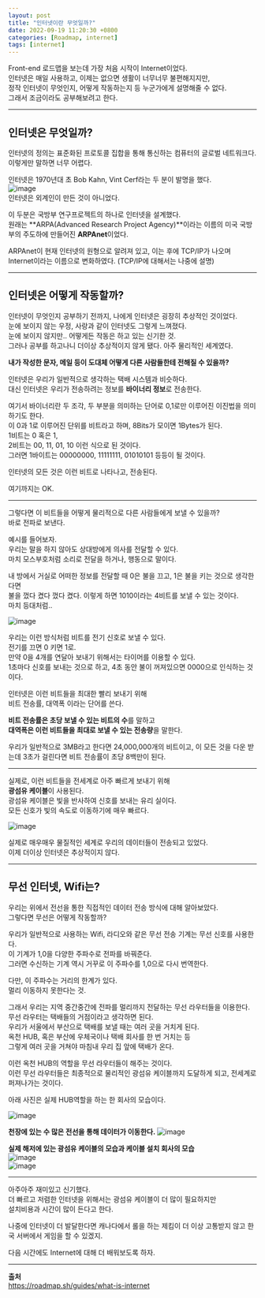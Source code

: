 ```yaml
---
layout: post
title: "인터넷이란 무엇일까?"
date: 2022-09-19 11:20:30 +0800
categories: [Roadmap, internet]
tags: [internet]
---
```


Front-end 로드맵을 보는데 가장 처음 시작이 Internet이었다.  
인터넷은 매일 사용하고, 이제는 없으면 생활이 너무너무 불편해지지만,  
정작 인터넷이 무엇인지, 어떻게 작동하는지 등 누군가에게 설명해줄 수 없다.  
그래서 조금이라도 공부해보려고 한다.  

---  

## **인터넷은 무엇일까?**  

인터넷의 정의는 표준화된 프로토콜 집합을 통해 통신하는 컴퓨터의 글로벌 네트워크다.  
이렇게만 말하면 너무 어렵다.  

인터넷은 1970년대 초 Bob Kahn, Vint Cerf라는 두 분이 발명을 했다.  
![image](/assets/img/sample/internet1.png)  
인터넷은 외계인이 만든 것이 아니었다.  

이 두분은 국방부 연구프로젝트의 하나로 인터넷을 설계했다.  
원래는 **ARPA(Advanced Research Project Agency)**이라는 이름의 미국 국방부의 주도하에 만들어진 **ARPAnet**이었다.  

ARPAnet이 현재 인터넷의 원형으로 알려져 있고, 이는 후에 TCP/IP가 나오며 Internet이라는 이름으로 변화하였다. (TCP/IP에 대해서는 나중에 설명)  

---  

## **인터넷은 어떻게 작동할까?**  

인터넷이 무엇인지 공부하기 전까지, 나에게 인터넷은 굉장히 추상적인 것이었다.  
눈에 보이지 않는 우정, 사랑과 같이 인터넷도 그렇게 느껴졌다.  
눈에 보이지 않지만.. 어떻게든 작동은 하고 있는 신기한 것.  
그러나 공부를 하고나니 더이상 추상적이지 않게 됐다. 아주 물리적인 세계였다.  

**내가 작성한 문자, 메일 등이 도대체 어떻게 다른 사람들한테 전해질 수 있을까?**  

인터넷은 우리가 일반적으로 생각하는 택배 시스템과 비슷하다.  
대신 인터넷은 우리가 전송하려는 정보를 **바이너리 정보**로 전송한다.  

여기서 바이너리란 두 조각, 두 부분을 의미하는 단어로 0,1로만 이루어진 이진법을 의미하기도 한다.  
이 0과 1로 이루어진 단위를 비트라고 하며, 8Bits가 모이면 1Bytes가 된다.  
1비트는 0 혹은 1,  
2비트는 00, 11, 01, 10 이런 식으로 된 것이다.  
그러면 1바이트는 00000000, 11111111, 01010101 등등이 될 것이다.  

인터넷의 모든 것은 이런 비트로 나타나고, 전송된다.  

여기까지는 OK.  

---  

그렇다면 이 비트들을 어떻게 물리적으로 다른 사람들에게 보낼 수 있을까?  
바로 전파로 보낸다.  

예시를 들어보자.  
우리는 말을 하지 않아도 상대방에게 의사를 전달할 수 있다.  
마치 모스부호처럼 소리로 전달을 하거나, 행동으로 말이다.  

내 방에서 거실로 어떠한 정보를 전달할 때 0은 불을 끄고, 1은 불을 키는 것으로 생각한다면  
불을 껐다 켰다 껐다 켰다. 이렇게 하면 1010이라는 4비트를 보낼 수 있는 것이다.  
마치 등대처럼.. 

![image](/assets/img/sample/internet2.png)  

우리는 이런 방식처럼 비트를 전기 신호로 보낼 수 있다.  
전기를 끄면 0 키면 1로.  
만약 0을 4개를 연달아 보내기 위해서는 타이머를 이용할 수 있다.  
1초마다 신호를 보내는 것으로 하고, 4초 동안 불이 꺼져있으면 0000으로 인식하는 것이다.  

인터넷은 이런 비트들을 최대한 빨리 보내기 위해  
비트 전송률, 대역폭 이라는 단어를 쓴다.  

**비트 전송률은 초당 보낼 수 있는 비트의 수**를 말하고  
**대역폭은 이런 비트들을 최대로 보낼 수 있는 전송량**을 말한다.  

우리가 일반적으로 3MB라고 한다면 24,000,000개의 비트이고, 이 모든 것을 다운 받는데 3초가 걸린다면 비트 전송률이 초당 8백만이 된다.  

---  

실제로, 이런 비트들을 전세계로 아주 빠르게 보내기 위해  
**광섬유 케이블**이 사용된다.  
광섬유 케이블은 빛을 반사하여 신호를 보내는 유리 실이다.  
모든 신호가 빛의 속도로 이동하기에 매우 빠르다.  

![image](/assets/img/sample/internet3.png)  

실제로 매우매우 물질적인 세계로 우리의 데이터들이 전송되고 있었다.  
이제 더이상 인터넷은 추상적이지 않다.  

---  

## **무선 인터넷, Wifi는?**  

우리는 위에서 전선을 통한 직접적인 데이터 전송 방식에 대해 알아보았다.  
그렇다면 무선은 어떻게 작동할까?  

우리가 일반적으로 사용하는 Wifi, 라디오와 같은 무선 전송 기계는 무선 신호를 사용한다.  
이 기계가 1,0을 다양한 주파수로 전파를 바꿔준다.  
그러면 수신하는 기계 역시 거꾸로 이 주파수를 1,0으로 다시 번역한다.  

다만, 이 주파수는 거리의 한계가 있다.  
멀리 이동하지 못한다는 것.  

그래서 우리는 지역 중간중간에 전파를 멀리까지 전달하는 무선 라우터들을 이용한다.  
무선 라우터는 택배들의 거점이라고 생각하면 된다.  
우리가 서울에서 부산으로 택배를 보낼 때는 여러 곳을 거치게 된다.  
옥천 HUB, 혹은 부산에 우체국이나 택배 회사를 한 번 거치는 등  
그렇게 여러 곳을 거쳐야 마침내 우리 집 앞에 택배가 온다.  

이런 옥천 HUB의 역할을 무선 라우터들이 해주는 것이다.  
이런 무선 라우터들은 최종적으로 물리적인 광섬유 케이블까지 도달하게 되고, 전세계로 퍼져나가는 것이다.  

아래 사진은 실제 HUB역할을 하는 한 회사의 모습이다.  

![image](/assets/img/sample/internet4.png)  

**천장에 있는 수 많은 전선을 통해 데이터가 이동한다.**
![image](/assets/img/sample/internet5.png)  

**실제 해저에 있는 광섬유 케이블의 모습과 케이블 설치 회사의 모습**  
![image](/assets/img/sample/internet6.png)  
![image](/assets/img/sample/internet7.png)  

---  

아주아주 재미있고 신기했다.  
더 빠르고 저렴한 인터넷을 위해서는 광섬유 케이블이 더 많이 필요하지만  
설치비용과 시간이 많이 든다고 한다.  

나중에 인터넷이 더 발달한다면 캐나다에서 롤을 하는 제킴이 더 이상 고통받지 않고 한국 서버에서 게임을 할 수 있겠지.

다음 시간에도 Internet에 대해 더 배워보도록 하자.  

---  

**출처**  
https://roadmap.sh/guides/what-is-internet




